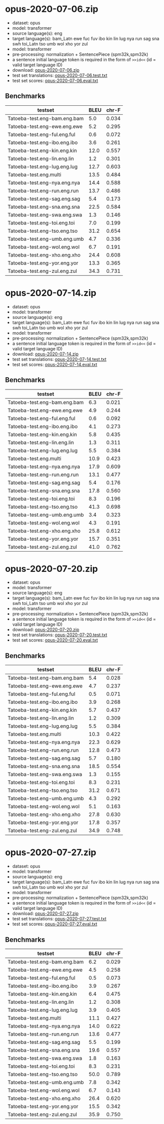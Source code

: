 # opus-2020-07-06.zip

* dataset: opus
* model: transformer
* source language(s): eng
* target language(s): bam_Latn ewe fuc fuv ibo kin lin lug nya run sag sna swh toi_Latn tso umb wol xho yor zul
* model: transformer
* pre-processing: normalization + SentencePiece (spm32k,spm32k)
* a sentence initial language token is required in the form of `>>id<<` (id = valid target language ID)
* download: [opus-2020-07-06.zip](https://object.pouta.csc.fi/Tatoeba-MT-models/eng-nic/opus-2020-07-06.zip)
* test set translations: [opus-2020-07-06.test.txt](https://object.pouta.csc.fi/Tatoeba-MT-models/eng-nic/opus-2020-07-06.test.txt)
* test set scores: [opus-2020-07-06.eval.txt](https://object.pouta.csc.fi/Tatoeba-MT-models/eng-nic/opus-2020-07-06.eval.txt)

## Benchmarks

| testset               | BLEU  | chr-F |
|-----------------------|-------|-------|
| Tatoeba-test.eng-bam.eng.bam 	| 5.0 	| 0.034 |
| Tatoeba-test.eng-ewe.eng.ewe 	| 5.2 	| 0.295 |
| Tatoeba-test.eng-ful.eng.ful 	| 0.6 	| 0.072 |
| Tatoeba-test.eng-ibo.eng.ibo 	| 3.6 	| 0.261 |
| Tatoeba-test.eng-kin.eng.kin 	| 12.0 	| 0.557 |
| Tatoeba-test.eng-lin.eng.lin 	| 1.2 	| 0.301 |
| Tatoeba-test.eng-lug.eng.lug 	| 12.7 	| 0.603 |
| Tatoeba-test.eng.multi 	| 13.5 	| 0.484 |
| Tatoeba-test.eng-nya.eng.nya 	| 14.4 	| 0.588 |
| Tatoeba-test.eng-run.eng.run 	| 13.7 	| 0.486 |
| Tatoeba-test.eng-sag.eng.sag 	| 5.4 	| 0.173 |
| Tatoeba-test.eng-sna.eng.sna 	| 22.5 	| 0.584 |
| Tatoeba-test.eng-swa.eng.swa 	| 1.3 	| 0.146 |
| Tatoeba-test.eng-toi.eng.toi 	| 7.0 	| 0.199 |
| Tatoeba-test.eng-tso.eng.tso 	| 31.2 	| 0.654 |
| Tatoeba-test.eng-umb.eng.umb 	| 4.7 	| 0.336 |
| Tatoeba-test.eng-wol.eng.wol 	| 6.7 	| 0.191 |
| Tatoeba-test.eng-xho.eng.xho 	| 24.4 	| 0.608 |
| Tatoeba-test.eng-yor.eng.yor 	| 13.3 	| 0.365 |
| Tatoeba-test.eng-zul.eng.zul 	| 34.3 	| 0.731 |

# opus-2020-07-14.zip

* dataset: opus
* model: transformer
* source language(s): eng
* target language(s): bam_Latn ewe fuc fuv ibo kin lin lug nya run sag sna swh toi_Latn tso umb wol xho yor zul
* model: transformer
* pre-processing: normalization + SentencePiece (spm32k,spm32k)
* a sentence initial language token is required in the form of `>>id<<` (id = valid target language ID)
* download: [opus-2020-07-14.zip](https://object.pouta.csc.fi/Tatoeba-MT-models/eng-nic/opus-2020-07-14.zip)
* test set translations: [opus-2020-07-14.test.txt](https://object.pouta.csc.fi/Tatoeba-MT-models/eng-nic/opus-2020-07-14.test.txt)
* test set scores: [opus-2020-07-14.eval.txt](https://object.pouta.csc.fi/Tatoeba-MT-models/eng-nic/opus-2020-07-14.eval.txt)

## Benchmarks

| testset               | BLEU  | chr-F |
|-----------------------|-------|-------|
| Tatoeba-test.eng-bam.eng.bam 	| 6.3 	| 0.021 |
| Tatoeba-test.eng-ewe.eng.ewe 	| 4.9 	| 0.244 |
| Tatoeba-test.eng-ful.eng.ful 	| 0.6 	| 0.092 |
| Tatoeba-test.eng-ibo.eng.ibo 	| 4.1 	| 0.273 |
| Tatoeba-test.eng-kin.eng.kin 	| 5.8 	| 0.435 |
| Tatoeba-test.eng-lin.eng.lin 	| 1.3 	| 0.311 |
| Tatoeba-test.eng-lug.eng.lug 	| 5.5 	| 0.384 |
| Tatoeba-test.eng.multi 	| 10.9 	| 0.423 |
| Tatoeba-test.eng-nya.eng.nya 	| 17.9 	| 0.609 |
| Tatoeba-test.eng-run.eng.run 	| 13.1 	| 0.477 |
| Tatoeba-test.eng-sag.eng.sag 	| 5.4 	| 0.176 |
| Tatoeba-test.eng-sna.eng.sna 	| 17.8 	| 0.560 |
| Tatoeba-test.eng-toi.eng.toi 	| 8.3 	| 0.196 |
| Tatoeba-test.eng-tso.eng.tso 	| 41.3 	| 0.698 |
| Tatoeba-test.eng-umb.eng.umb 	| 3.4 	| 0.323 |
| Tatoeba-test.eng-wol.eng.wol 	| 4.3 	| 0.191 |
| Tatoeba-test.eng-xho.eng.xho 	| 25.8 	| 0.612 |
| Tatoeba-test.eng-yor.eng.yor 	| 15.7 	| 0.351 |
| Tatoeba-test.eng-zul.eng.zul 	| 41.0 	| 0.762 |

# opus-2020-07-20.zip

* dataset: opus
* model: transformer
* source language(s): eng
* target language(s): bam_Latn ewe fuc fuv ibo kin lin lug nya run sag sna swh toi_Latn tso umb wol xho yor zul
* model: transformer
* pre-processing: normalization + SentencePiece (spm32k,spm32k)
* a sentence initial language token is required in the form of `>>id<<` (id = valid target language ID)
* download: [opus-2020-07-20.zip](https://object.pouta.csc.fi/Tatoeba-MT-models/eng-nic/opus-2020-07-20.zip)
* test set translations: [opus-2020-07-20.test.txt](https://object.pouta.csc.fi/Tatoeba-MT-models/eng-nic/opus-2020-07-20.test.txt)
* test set scores: [opus-2020-07-20.eval.txt](https://object.pouta.csc.fi/Tatoeba-MT-models/eng-nic/opus-2020-07-20.eval.txt)

## Benchmarks

| testset               | BLEU  | chr-F |
|-----------------------|-------|-------|
| Tatoeba-test.eng-bam.eng.bam 	| 5.4 	| 0.028 |
| Tatoeba-test.eng-ewe.eng.ewe 	| 4.7 	| 0.237 |
| Tatoeba-test.eng-ful.eng.ful 	| 0.5 	| 0.071 |
| Tatoeba-test.eng-ibo.eng.ibo 	| 3.9 	| 0.268 |
| Tatoeba-test.eng-kin.eng.kin 	| 5.7 	| 0.437 |
| Tatoeba-test.eng-lin.eng.lin 	| 1.2 	| 0.309 |
| Tatoeba-test.eng-lug.eng.lug 	| 5.5 	| 0.384 |
| Tatoeba-test.eng.multi 	| 10.3 	| 0.422 |
| Tatoeba-test.eng-nya.eng.nya 	| 22.3 	| 0.629 |
| Tatoeba-test.eng-run.eng.run 	| 12.8 	| 0.473 |
| Tatoeba-test.eng-sag.eng.sag 	| 5.7 	| 0.180 |
| Tatoeba-test.eng-sna.eng.sna 	| 18.5 	| 0.554 |
| Tatoeba-test.eng-swa.eng.swa 	| 1.3 	| 0.155 |
| Tatoeba-test.eng-toi.eng.toi 	| 8.3 	| 0.231 |
| Tatoeba-test.eng-tso.eng.tso 	| 31.2 	| 0.671 |
| Tatoeba-test.eng-umb.eng.umb 	| 4.3 	| 0.292 |
| Tatoeba-test.eng-wol.eng.wol 	| 5.1 	| 0.163 |
| Tatoeba-test.eng-xho.eng.xho 	| 27.8 	| 0.630 |
| Tatoeba-test.eng-yor.eng.yor 	| 17.8 	| 0.357 |
| Tatoeba-test.eng-zul.eng.zul 	| 34.9 	| 0.748 |

# opus-2020-07-27.zip

* dataset: opus
* model: transformer
* source language(s): eng
* target language(s): bam_Latn ewe fuc fuv ibo kin lin lug nya run sag sna swh toi_Latn tso umb wol xho yor zul
* model: transformer
* pre-processing: normalization + SentencePiece (spm32k,spm32k)
* a sentence initial language token is required in the form of `>>id<<` (id = valid target language ID)
* download: [opus-2020-07-27.zip](https://object.pouta.csc.fi/Tatoeba-MT-models/eng-nic/opus-2020-07-27.zip)
* test set translations: [opus-2020-07-27.test.txt](https://object.pouta.csc.fi/Tatoeba-MT-models/eng-nic/opus-2020-07-27.test.txt)
* test set scores: [opus-2020-07-27.eval.txt](https://object.pouta.csc.fi/Tatoeba-MT-models/eng-nic/opus-2020-07-27.eval.txt)

## Benchmarks

| testset               | BLEU  | chr-F |
|-----------------------|-------|-------|
| Tatoeba-test.eng-bam.eng.bam 	| 6.2 	| 0.029 |
| Tatoeba-test.eng-ewe.eng.ewe 	| 4.5 	| 0.258 |
| Tatoeba-test.eng-ful.eng.ful 	| 0.5 	| 0.073 |
| Tatoeba-test.eng-ibo.eng.ibo 	| 3.9 	| 0.267 |
| Tatoeba-test.eng-kin.eng.kin 	| 6.4 	| 0.475 |
| Tatoeba-test.eng-lin.eng.lin 	| 1.2 	| 0.308 |
| Tatoeba-test.eng-lug.eng.lug 	| 3.9 	| 0.405 |
| Tatoeba-test.eng.multi 	| 11.1 	| 0.427 |
| Tatoeba-test.eng-nya.eng.nya 	| 14.0 	| 0.622 |
| Tatoeba-test.eng-run.eng.run 	| 13.6 	| 0.477 |
| Tatoeba-test.eng-sag.eng.sag 	| 5.5 	| 0.199 |
| Tatoeba-test.eng-sna.eng.sna 	| 19.6 	| 0.557 |
| Tatoeba-test.eng-swa.eng.swa 	| 1.8 	| 0.163 |
| Tatoeba-test.eng-toi.eng.toi 	| 8.3 	| 0.231 |
| Tatoeba-test.eng-tso.eng.tso 	| 50.0 	| 0.789 |
| Tatoeba-test.eng-umb.eng.umb 	| 7.8 	| 0.342 |
| Tatoeba-test.eng-wol.eng.wol 	| 6.7 	| 0.143 |
| Tatoeba-test.eng-xho.eng.xho 	| 26.4 	| 0.620 |
| Tatoeba-test.eng-yor.eng.yor 	| 15.5 	| 0.342 |
| Tatoeba-test.eng-zul.eng.zul 	| 35.9 	| 0.750 |


